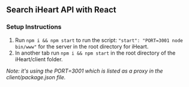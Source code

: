 ## Search iHeart API with React

### Setup Instructions
1. Run `npm i && npm start` to run the script: `"start": "PORT=3001 node bin/www"` for the server in the root directory for iHeart.
2. In another tab run `npm i && npm start` in the root directory of the iHeart/client folder.

*Note: it's using the PORT=3001 which is listed as a proxy in the client/package.json file.*

